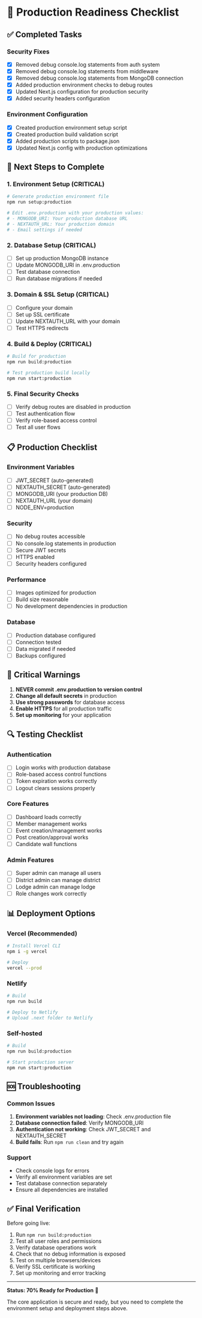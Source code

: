 # 🚀 Production Readiness Checklist

## ✅ Completed Tasks

### Security Fixes
- [x] Removed debug console.log statements from auth system
- [x] Removed debug console.log statements from middleware
- [x] Removed debug console.log statements from MongoDB connection
- [x] Added production environment checks to debug routes
- [x] Updated Next.js configuration for production security
- [x] Added security headers configuration

### Environment Configuration
- [x] Created production environment setup script
- [x] Created production build validation script
- [x] Added production scripts to package.json
- [x] Updated Next.js config with production optimizations

## 🔧 Next Steps to Complete

### 1. Environment Setup (CRITICAL)
```bash
# Generate production environment file
npm run setup:production

# Edit .env.production with your production values:
# - MONGODB_URI: Your production database URL
# - NEXTAUTH_URL: Your production domain
# - Email settings if needed
```

### 2. Database Setup (CRITICAL)
- [ ] Set up production MongoDB instance
- [ ] Update MONGODB_URI in .env.production
- [ ] Test database connection
- [ ] Run database migrations if needed

### 3. Domain & SSL Setup (CRITICAL)
- [ ] Configure your domain
- [ ] Set up SSL certificate
- [ ] Update NEXTAUTH_URL with your domain
- [ ] Test HTTPS redirects

### 4. Build & Deploy (CRITICAL)
```bash
# Build for production
npm run build:production

# Test production build locally
npm run start:production
```

### 5. Final Security Checks
- [ ] Verify debug routes are disabled in production
- [ ] Test authentication flow
- [ ] Verify role-based access control
- [ ] Test all user flows

## 📋 Production Checklist

### Environment Variables
- [ ] JWT_SECRET (auto-generated)
- [ ] NEXTAUTH_SECRET (auto-generated)
- [ ] MONGODB_URI (your production DB)
- [ ] NEXTAUTH_URL (your domain)
- [ ] NODE_ENV=production

### Security
- [ ] No debug routes accessible
- [ ] No console.log statements in production
- [ ] Secure JWT secrets
- [ ] HTTPS enabled
- [ ] Security headers configured

### Performance
- [ ] Images optimized for production
- [ ] Build size reasonable
- [ ] No development dependencies in production

### Database
- [ ] Production database configured
- [ ] Connection tested
- [ ] Data migrated if needed
- [ ] Backups configured

## 🚨 Critical Warnings

1. **NEVER commit .env.production to version control**
2. **Change all default secrets** in production
3. **Use strong passwords** for database access
4. **Enable HTTPS** for all production traffic
5. **Set up monitoring** for your application

## 🔍 Testing Checklist

### Authentication
- [ ] Login works with production database
- [ ] Role-based access control functions
- [ ] Token expiration works correctly
- [ ] Logout clears sessions properly

### Core Features
- [ ] Dashboard loads correctly
- [ ] Member management works
- [ ] Event creation/management works
- [ ] Post creation/approval works
- [ ] Candidate wall functions

### Admin Features
- [ ] Super admin can manage all users
- [ ] District admin can manage district
- [ ] Lodge admin can manage lodge
- [ ] Role changes work correctly

## 📊 Deployment Options

### Vercel (Recommended)
```bash
# Install Vercel CLI
npm i -g vercel

# Deploy
vercel --prod
```

### Netlify
```bash
# Build
npm run build

# Deploy to Netlify
# Upload .next folder to Netlify
```

### Self-hosted
```bash
# Build
npm run build:production

# Start production server
npm run start:production
```

## 🆘 Troubleshooting

### Common Issues
1. **Environment variables not loading**: Check .env.production file
2. **Database connection failed**: Verify MONGODB_URI
3. **Authentication not working**: Check JWT_SECRET and NEXTAUTH_SECRET
4. **Build fails**: Run `npm run clean` and try again

### Support
- Check console logs for errors
- Verify all environment variables are set
- Test database connection separately
- Ensure all dependencies are installed

## ✅ Final Verification

Before going live:
1. Run `npm run build:production`
2. Test all user roles and permissions
3. Verify database operations work
4. Check that no debug information is exposed
5. Test on multiple browsers/devices
6. Verify SSL certificate is working
7. Set up monitoring and error tracking

---

**Status: 70% Ready for Production** 🎯

The core application is secure and ready, but you need to complete the environment setup and deployment steps above. 